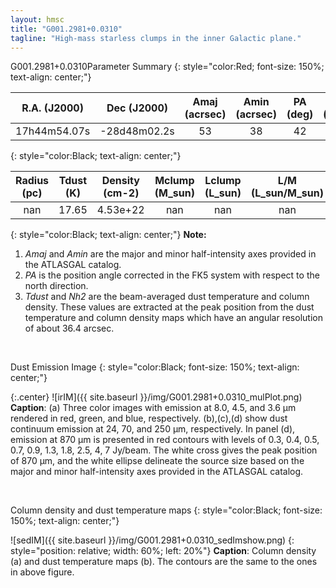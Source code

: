 ```yaml
---
layout: hmsc
title: "G001.2981+0.0310"
tagline: "High-mass starless clumps in the inner Galactic plane."
---
```


G001.2981+0.0310Parameter Summary 
{: style="color:Red; font-size: 150%; text-align: center;"}

| R.A. (J2000) |  Dec (J2000) |Amaj (acrsec)|Amin (acrsec)|PA (deg)| Vlsr (km/s)| Distance (kpc) |
|:------------:|:------------:|:--------:| :--------:| :--------:| :-----:|:--------:|
|17h44m54.07s|-28d48m02.2s|   53|   38|   42|nan|nan|
{: style="color:Black; text-align: center;"}
<br />

| Radius (pc) | Tdust (K) | Density (cm-2) | Mclump (M_sun)|Lclump (L_sun)| L/M (L_sun/M_sun)|
|:------------:|:------------:|:--------:| :--------:| :--------:| :-----:|
|nan|17.65|4.53e+22|nan|nan|nan|
{: style="color:Black; text-align: center;"}
**Note:**
1. *Amaj* and *Amin* are the major and minor half-intensity axes 
provided in the ATLASGAL catalog.
2. *PA* is the position angle corrected in the FK5 system with respect to the north direction.
3. *Tdust* and *Nh2* are the beam-averaged dust temperature and column density. These values
are extracted at the peak position from the dust temperature and column density maps which
have an angular resolution of about 36.4 arcsec.

<br />

Dust Emission Image
{: style="color:Black; font-size: 150%; text-align: center;"}

{:.center}
![irIM]({{ site.baseurl }}/img/G001.2981+0.0310_mulPlot.png)
**Caption**: (a) Three color images with emission at 8.0, 4.5, and 3.6 µm 
rendered in red, green, and blue, respectively. (b),(c),(d) show dust 
continuum emission at 24, 70, and 250 µm, respectively. In panel (d), 
emission at 870 µm is presented in red contours with levels of 0.3, 
0.4, 0.5, 0.7, 0.9, 1.3, 1.8, 2.5, 4, 7 Jy/beam. The white cross 
gives the peak position of 870 µm, and the white ellipse delineate 
the source size based on the major and minor half-intensity axes 
provided in the ATLASGAL catalog.

<br />

Column density and dust temperature maps
{: style="color:Black; font-size: 150%; text-align: center;"}


![sedIM]({{ site.baseurl }}/img/G001.2981+0.0310_sedImshow.png)
{: style="position: relative; width: 60%; left: 20%"}
**Caption**: Column density (a) and dust temperature maps 
(b). The contours are 
the same to the ones in above figure.